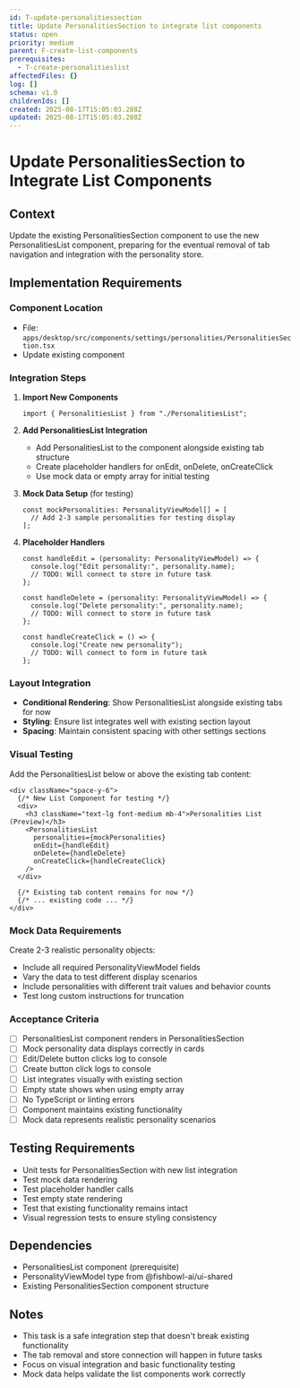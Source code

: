 ```yaml
---
id: T-update-personalitiessection
title: Update PersonalitiesSection to integrate list components
status: open
priority: medium
parent: F-create-list-components
prerequisites:
  - T-create-personalitieslist
affectedFiles: {}
log: []
schema: v1.0
childrenIds: []
created: 2025-08-17T15:05:03.288Z
updated: 2025-08-17T15:05:03.288Z
---
```


# Update PersonalitiesSection to Integrate List Components

## Context

Update the existing PersonalitiesSection component to use the new PersonalitiesList component, preparing for the eventual removal of tab navigation and integration with the personality store.

## Implementation Requirements

### Component Location

- File: `apps/desktop/src/components/settings/personalities/PersonalitiesSection.tsx`
- Update existing component

### Integration Steps

1. **Import New Components**

   ```tsx
   import { PersonalitiesList } from "./PersonalitiesList";
   ```

2. **Add PersonalitiesList Integration**
   - Add PersonalitiesList to the component alongside existing tab structure
   - Create placeholder handlers for onEdit, onDelete, onCreateClick
   - Use mock data or empty array for initial testing

3. **Mock Data Setup** (for testing)

   ```tsx
   const mockPersonalities: PersonalityViewModel[] = [
     // Add 2-3 sample personalities for testing display
   ];
   ```

4. **Placeholder Handlers**

   ```tsx
   const handleEdit = (personality: PersonalityViewModel) => {
     console.log("Edit personality:", personality.name);
     // TODO: Will connect to store in future task
   };

   const handleDelete = (personality: PersonalityViewModel) => {
     console.log("Delete personality:", personality.name);
     // TODO: Will connect to store in future task
   };

   const handleCreateClick = () => {
     console.log("Create new personality");
     // TODO: Will connect to form in future task
   };
   ```

### Layout Integration

- **Conditional Rendering**: Show PersonalitiesList alongside existing tabs for now
- **Styling**: Ensure list integrates well with existing section layout
- **Spacing**: Maintain consistent spacing with other settings sections

### Visual Testing

Add the PersonalitiesList below or above the existing tab content:

```tsx
<div className="space-y-6">
  {/* New List Component for testing */}
  <div>
    <h3 className="text-lg font-medium mb-4">Personalities List (Preview)</h3>
    <PersonalitiesList
      personalities={mockPersonalities}
      onEdit={handleEdit}
      onDelete={handleDelete}
      onCreateClick={handleCreateClick}
    />
  </div>

  {/* Existing tab content remains for now */}
  {/* ... existing code ... */}
</div>
```

### Mock Data Requirements

Create 2-3 realistic personality objects:

- Include all required PersonalityViewModel fields
- Vary the data to test different display scenarios
- Include personalities with different trait values and behavior counts
- Test long custom instructions for truncation

### Acceptance Criteria

- [ ] PersonalitiesList component renders in PersonalitiesSection
- [ ] Mock personality data displays correctly in cards
- [ ] Edit/Delete button clicks log to console
- [ ] Create button click logs to console
- [ ] List integrates visually with existing section
- [ ] Empty state shows when using empty array
- [ ] No TypeScript or linting errors
- [ ] Component maintains existing functionality
- [ ] Mock data represents realistic personality scenarios

## Testing Requirements

- Unit tests for PersonalitiesSection with new list integration
- Test mock data rendering
- Test placeholder handler calls
- Test empty state rendering
- Test that existing functionality remains intact
- Visual regression tests to ensure styling consistency

## Dependencies

- PersonalitiesList component (prerequisite)
- PersonalityViewModel type from @fishbowl-ai/ui-shared
- Existing PersonalitiesSection component structure

## Notes

- This task is a safe integration step that doesn't break existing functionality
- The tab removal and store connection will happen in future tasks
- Focus on visual integration and basic functionality testing
- Mock data helps validate the list components work correctly
